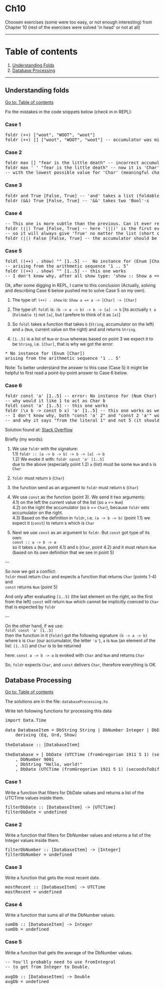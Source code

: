 # Ch10

Choosen exercises (some were too easy, or not enough interesting) from Chapter 10 (rest of the exercises were solved 'in head' or not at all)

---

# Table of contents

1. [Understanding Folds](#understanding-folds)
2. [Database Processing](#database-processing)

---

## Understanding folds

[Go to: Table of contents](#table-of-contents)

Fix the mistakes in the code snippets below (check in in REPL):

### Case 1

<pre>
foldr (++) ["woot", "WOOT", "woot"]
foldr (++) [] ["woot", "WOOT", "woot"] -- accumulator was missing
</pre>

### Case 2

<pre>
foldr max [] "fear is the little death" -- incorrect accumulator/reducer,
foldr max ' ' "fear is the little death" -- now it is 'Char'
-- with the lowest possible value for 'Char' (meaningful character in ASCII)
</pre>

### Case 3

<pre>
foldr and True [False, True] -- 'and' takes a list (foldable) of Bools
foldr (&&) True [False, True] -- '&&' takes two 'Bool'-s
</pre>

### Case 4

<pre>
-- This one is more subtle than the previous. Can it ever return a different answer?
foldr (||) True [False, True] -- here '(||)' is the first evaluated argument (first pair),
-- so it will always give 'True' no matter the list (short circuiting of logical-or)
foldr (||) False [False, True] -- the accumulator should be 'False'
</pre>

### Case 5

<pre>
foldl ((++) . show) "" [1..5] --  No instance for (Enum [Char])
-- arising from the arithmetic sequence ‘1 .. 5’
foldr ((++) . show) "" [1..5] -- this one works
-- I don't know why, after all show type: 'show :: Show a => a -> String' so it accepts only single argument, not a pair
</pre>

Ok, after some digging in REPL, I came to this conclusion (Actually, solving and describing Case 6 below pushed me to solve Case 5 on my own).

1) The type of: `(++) . show` is: `Show a => a -> [Char] -> [Char]`

2) The type of: `foldl` is: `(b -> a -> b) -> b -> [a] -> b` [its acctually `t a` (`Foldable t`) not `[a]`, but I prefere to think of it as `[a]`]

3) So `foldl` takes a function that takes `b` (`String`, accumulator on the left) and `a` (`Num`, current value on the right) and and returns `String`.

4) `[1..5]` is a list of `Num` or `Enum` whereas based on point 3 we expect it to be `String`, i.e. `[Char]`, that is why we got the error:

<pre>
* No instance for (Enum [Char])
arising from the arithmetic sequence ‘1 .. 5’
</pre>

Note: To better understand the answer to this case (Case 5) it might be helpful to first read a point-by-point answer to Case 6 below.

### Case 6

<pre>
foldr const 'a' [1..5] -- error: No instance for (Num Char) arising from the literal ‘1’
-- why would it like 1 to act as Char b
foldl const 'a' [1..5] -- this one works
foldr (\x b -> const b x) 'a' [1..5] -- this one works as well
-- I don't know why, both "const 'a' 2" and "const 2 'a'" work when typed in ghci
-- and why it says "from the literal 1" and not 5 (it should start folding/evaluating from right)
</pre>

Solution found at: [Stack Overflow](https://stackoverflow.com/questions/36047841/haskell-foldr-results-in-type-error-while-foldl-doesnt)

Briefly (my words):

1) We use `foldr` with the signature:<br>
1.1) `foldr :: (a -> b -> b) -> b -> [a] -> b`<br>
1.2) We evoke it with: `foldr const 'a' [1..5]`<br>
due to the above (especially point 1.2) `a` (list) must be some `Num` and `b` is `Char`

2) `foldr` must return `b` (`Char`)

3) the function send as an argument to `foldr` must return `b` (`Char`)

4) We use `const` as the function (point 3). We send it two arguments:<br>
4.1) on the left the current value of the list (so `a` == `Num`)<br>
4.2) on the right the accumulator (so `b` == `Char`), because `foldr` sets accumulator on the right.<br>
4.3) Based on the definition in `foldr`, i.e. `(a -> b -> b)` (point 1.1) we expect it (`const`) to return `b` which is `Char`<br>

5) Next we use `const` as an argument to `foldr`. But `const` got type of its own:<br>
`const :: a -> b -> a`<br>
so it takes `a` (`Num`, point 4.1) and `b` (`Char`, point 4.2) and it must return `Num` (based on its own definition that we see in point 5)

--

So now we got a conflict:<br>
`foldr` must return `Char` and expects a function that returns `Char` (points 1-4)<br>
and<br>
`const` returns `Num` (point 5)<br>

And only after evaluating `[1..5]` (the last element on the right, so the first from the left) `const` will return `Num` which cannot be implicitly coerced to `Char` that is expected by `foldr`

--

On the other hand, if we use:<br>
`foldl const 'a' [1..5]`<br>
then the function in it (`foldr`) got the following signature `(b -> a -> b)` where `b` is `Char` (our accumulator, the letter `'a'`), `a` is `Num` (an element of the list: `[1..5]`) and `Char` is to be returned

here: `const a -> b -> a` is evoked with `Char` and `Num` and returns `Char`

So, `foldr` expects `Char`, and `const` delivers `Char`, therefore everything is OK.


## Database Processing

[Go to: Table of contents](#table-of-contents)

The solutions are in the file: `databaseProcessing.hs`

Write teh following functions for processing this data

<pre>
import Data.Time

data DatabaseItem = DbString String | DbNumber Integer | DbDate UTCTime
	deriving (Eq, Ord, Show)

theDatabase :: [DatabaseItem]

theDatabase = [ DbDate (UTCTime (fromGregorian 1911 5 1) (secondsToDiffTime 34123))
	, DbNumber 9001
	, DbString "Hello, world!"
	, DbDate (UTCTime (fromGregorian 1921 5 1) (secondsToDiffTime 34123))]
</pre>

### Case 1

Write a function that filters for DbDate values and returns a list of the UTCTime values inside them.

<pre>
filterDbDate :: [DatabaseItem] -> [UTCTime]
filterDbDate = undefined
</pre>

### Case 2

Write a function that filters for DbNumber values and returns a list of the Integer values inside them.

<pre>
filterDbNumber :: [DatabaseItem] -> [Integer]
filterDbNumber = undefined
</pre>

### Case 3

Write a function that gets the most recent date.

<pre>
mostRecent :: [DatabaseItem] -> UTCTime
mostRecent = undefined
</pre>

### Case 4

Write a function that sums all of the DbNumber values.

<pre>
sumDb :: [DatabaseItem] -> Integer
sumDb = undefined
</pre>

### Case 5

Write a function that gets the average of the DbNumber values.

<pre>
-- You'll probably need to use fromIntegral
-- to get from Integer to Double.

avgDb :: [DatabaseItem] -> Double
avgDb = undefined
</pre>
